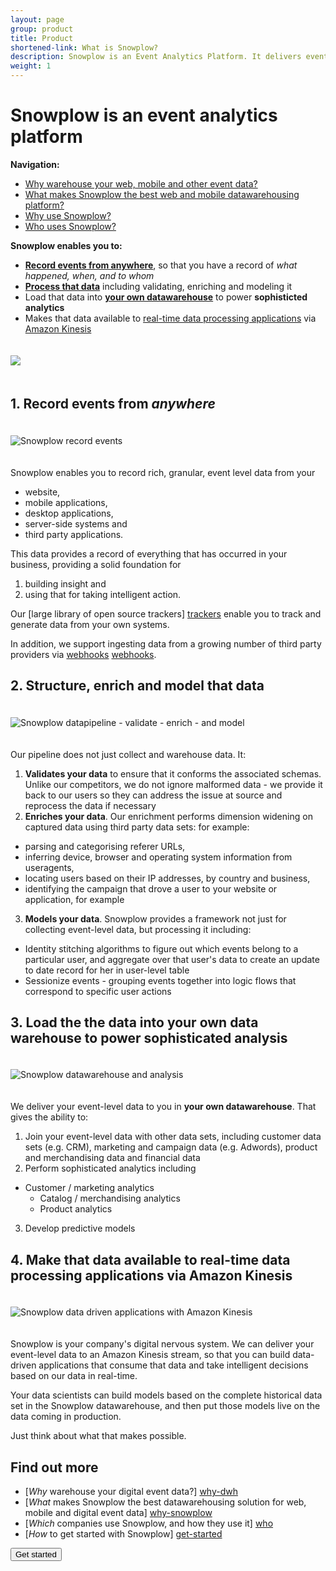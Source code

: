 ```yaml
---
layout: page
group: product
title: Product
shortened-link: What is Snowplow?
description: Snowplow is an Event Analytics Platform. It delivers event line of your own, customer-level, event-level data, from all your channels, platforms and services, into your own structured data warehouse and unified log
weight: 1
---
```


<h1>Snowplow is an event analytics platform</h1>

<strong>Navigation:</strong>

<ul>
<li><a href="why-warehouse-your-data.html">Why warehouse your web, mobile and other event data?</a></li>
<li><a href="the-best-event-data-warehouse.html">What makes Snowplow the best web and mobile datawarehousing platform?</a></li>
<li><a href="why-use-snowplow.html">Why use Snowplow?</a></li>
<li><a href="who-uses-snowplow.html">Who uses Snowplow?</a></li>
</ul>

<strong>Snowplow enables you to:</strong>

<div class="html">
	<ul>
		<li><strong><a href="#record-events">Record events from anywhere</a></strong>, so that you have a record of <em>what happened, when, and to whom</em></li>
		<li><strong><a href="#process-that-data">Process that data</a></strong> including validating, enriching and modeling it</li>
		<li>Load that data into <strong><a href="#your-own-datawarehouse">your own datawarehouse</a></strong> to power <strong>sophisticted analytics</strong></li>
		<li>Makes that data available to <a href="#real-time">real-time data processing applications</a> via <a href="http://aws.amazon.com/kinesis/">Amazon Kinesis</a></li>
	</ul>
</div>


<img src="/assets/img/product/event-analytics-platform.png" style="margin-top:20px;margin-bottom:20px;"/>

<h2><a name="record-events">1. Record events from <em>anywhere</em></a></h2>

<img src="/assets/img/product/event-analytics-1-record-events.png" title="Snowplow record events" class="center-block" style="margin-top:20px;margin-bottom:20px;" />

Snowplow enables you to record rich, granular, event level data from your

 * website,
 * mobile applications,
 * desktop applications,
 * server-side systems and
 * third party applications.

This data provides a record of everything that has occurred in your business, providing a solid foundation for

1. building insight and
2. using that for taking intelligent action.

Our [large library of open source trackers] [trackers] enable you to track and generate data from your own systems.

In addition, we support ingesting data from a growing number of third party providers via [webhooks] [webhooks].

<h2><a name="process-that-data">2. Structure, enrich and model that data</a></h2>

<img src="/assets/img/product/event-analytics-2-data-pipeline.png" title="Snowplow datapipeline - validate - enrich - and model" class="center-block"  style="margin-top:20px;margin-bottom:20px;" />

Our pipeline does not just collect and warehouse data. It:

1. **Validates your data** to ensure that it conforms the associated schemas. Unlike our competitors, we do not ignore malformed data - we provide it back to our users so they can address the issue at source and reprocess the data if necessary
2. **Enriches your data**. Our enrichment performs dimension widening on captured data using third party data sets: for example:
  * parsing and categorising referer URLs,
  * inferring device, browser and operating system information from useragents,
  * locating users based on their IP addresses, by country and business,
  * identifying the campaign that drove a user to your website or application, for example
3. **Models your data**. Snowplow provides a framework not just for collecting event-level data, but processing it including:
  * Identity stitching algorithms to figure out which events belong to a particular user, and aggregate over that user's data to create an update to date record for her in user-level table
  * Sessionize events - grouping events together into logic flows that correspond to specific user actions

<h2><a name="your-own-datawarehouse">3. Load the the data into your own data warehouse to power sophisticated analysis</a></h2>

<img src="/assets/img/product/event-analytics-3-warehouse-and-report.png" title="Snowplow datawarehouse and analysis" class="center-block" style="margin-top:20px;margin-bottom:20px;" />

We deliver your event-level data to you in **your own datawarehouse**. That gives the ability to:

1. Join your event-level data with other data sets, including customer data sets (e.g. CRM), marketing and campaign data (e.g. Adwords), product and merchandising data and financial data
2. Perform sophisticated analytics including
  * Customer / marketing analytics
	* Catalog / merchandising analytics
	* Product analytics
3. Develop predictive models

<h2><a name="real-time">4. Make that data available to real-time data processing applications via Amazon Kinesis</a></h2>

<img src="/assets/img/product/event-analytics-4-data-driven-applications.png" title="Snowplow data driven applications with Amazon Kinesis" class="center-block" style="margin-top:20px;margin-bottom:20px;" />

Snowplow is your company's digital nervous system. We can deliver your event-level data to an Amazon Kinesis stream, so that you can build data-driven applications that consume that data and take intelligent decisions based on our data in real-time.

Your data scientists can build models based on the complete historical data set in the Snowplow datawarehouse, and then put those models live on the data coming in production.

Just think about what that makes possible.


## Find out more

* [*Why* warehouse your digital event data?] [why-dwh]
* [*What* makes Snowplow the best datawarehousing solution for web, mobile and digital event data] [why-snowplow]
* [*Which* companies use Snowplow, and how they use it] [who]
* [*How* to get started with Snowplow] [get-started]


<div class="html">
	<a href="/get-started/index.html">
		<button class="btn btn-large btn-primary center-block" type="button">Get started</button>
	</a>
</div>


[why-dwh]: why-warehouse-your-data.html
[why-snowplow]: the-best-event-data-warehouse.html
[who]: who-uses-snowplow.html
[get-started]: /get-started/index.html
[amazon-logo]: /assets/img/APN_Standard_Technology_Partner.png
[trackers]: https://github.com/snowplow?utf8=%E2%9C%93&query=tracker
[webhooks]: /blog/2014/11/10/snowplow-0.9.11-released-with-webhook-support/

[unified-log-blog-post]: /blog/2014/01/20/the-three-eras-of-business-data-processing/
[kinesis]: http://aws.amazon.com/kinesis/
